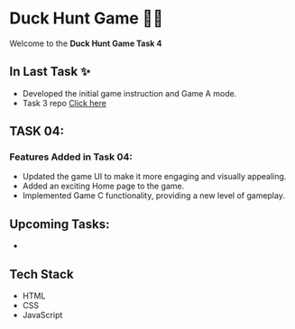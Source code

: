 # Duck Hunt Game 🎯🦆
Welcome to the **Duck Hunt Game Task 4**

## In Last Task ✨
- Developed the initial game instruction and Game A mode.
- Task 3 repo [Click here](https://github.com/doondigangadhar30/ApexPlanetTask3)

## TASK 04:
### Features Added in Task 04:

- Updated the game UI to make it more engaging and visually appealing.
- Added an exciting Home page to the game.
- Implemented Game C functionality, providing a new level of gameplay.

## Upcoming Tasks:
-

## Tech Stack
- HTML
- CSS
- JavaScript
